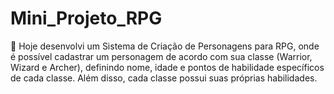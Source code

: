 # Mini_Projeto_RPG
🎯 Hoje desenvolvi um Sistema de Criação de Personagens para RPG, onde é possível cadastrar um personagem de acordo com sua classe (Warrior, Wizard e Archer), definindo nome, idade e pontos de habilidade específicos de cada classe. Além disso, cada classe possui suas próprias habilidades.  
